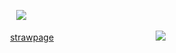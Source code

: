   ⠀  ⠀  ⠀  ⠀  ⠀  ⠀⠀  ⠀⠀  ⠀  ⠀  ⠀![](https://i.postimg.cc/B6QyzLgC/IMG-7009.gif)

  ⠀  ⠀  ⠀  ⠀  ⠀  ⠀⠀  ⠀⠀  ⠀  ⠀ [strawpage](https://medlegacy.straw.page)
     ⠀  ⠀  ⠀  ⠀  ⠀  ⠀⠀  ⠀⠀  ⠀  ⠀  ⠀![](https://i.postimg.cc/W47CS6M3/IMG-7011.png)
